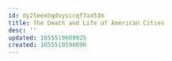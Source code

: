 ```yaml
---
id: dy2leexbqdvyuicqf7ax53m
title: The Death and Life of American Cities
desc: ''
updated: 1655510600925
created: 1655510596090
---
```


